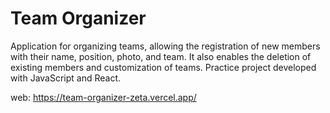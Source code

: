# Team Organizer
Application for organizing teams, allowing the registration of new members with their name, position, photo, and team. It also enables the deletion of existing members and customization of teams.
Practice project developed with JavaScript and React.

web: https://team-organizer-zeta.vercel.app/

